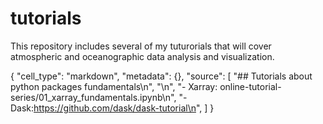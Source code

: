 # tutorials
This repository includes several of my tuturorials that will cover atmospheric and oceanographic data analysis and visualization.

{
   "cell_type": "markdown",
   "metadata": {},
   "source": [
    "## Tutorials about python packages fundamentals\n",
    "\n",
    "- Xarray: online-tutorial-series/01_xarray_fundamentals.ipynb\n",
    "- Dask:https://github.com/dask/dask-tutorial\n",
   ]
  }
